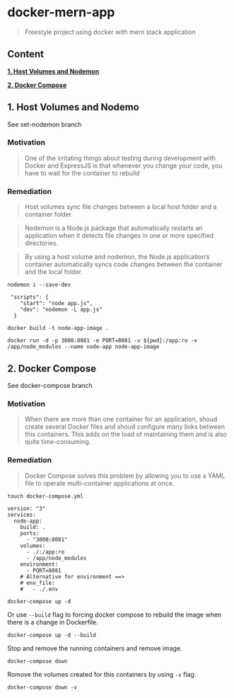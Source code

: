 # docker-mern-app

> Freestyle project using docker with mern stack application

## Content

**[1. Host Volumes and Nodemon](#heading--1)**

**[2. Docker Compose](#heading--2)**

## 1. Host Volumes and Nodemo <a name="heading--1"/>

See set-nodemon branch

### Motivation

> One of the irritating things about testing during development with Docker and ExpressJS is that whenever you change your code, you have to wait for the container to rebuild

### Remediation

> Host volumes sync file changes between a local host folder and a container folder.

> Nodemon is a Node.js package that automatically restarts an application when it detects file changes in one or more specified directories.

> By using a host volume and nodemon, the Node.js application’s container automatically syncs code changes between the container and the local folder.

```
nodemon i --save-dev
```

```
 "scripts": {
    "start": "node app.js",
    "dev": "nodemon -L app.js"
  }
```

```
docker build -t node-app-image .
```

```
docker run -d -p 3000:8081 -e PORT=8081 -v ${pwd}:/app:ro -v /app/node_modules --name node-app node-app-image
```

## 2. Docker Compose <a name="heading--2"/>

See docker-compose branch

### Motivation

> When there are more than one container for an application, shoud create several Docker files and shoud configure many links between this containers. This adds on the load of maintaining them and is also quite time-consuming.

### Remediation

> Docker Compose solves this problem by allowing you to use a YAML file to operate multi-container applications at once.

```
touch docker-compose.yml
```

```
version: "3"
services:
  node-app:
    build: .
    ports:
      - "3000:8081"
    volumes:
      - ./:/app:ro
      - /app/node_modules
    environment:
      - PORT=8081
    # Alternative for environment ==>
    # env_file:
    #   - ./.env
```

```
docker-compose up -d
```

Or use `--build` flag to forcing docker compose to rebuild the image when there is a change in Dockerfile.

```
docker-compose up -d --build
```

Stop and remove the running containers and remove image.

```
docker-compose down
```

Romove the volumes created for this containers by using `-v` flag.

```
docker-compose down -v
```
